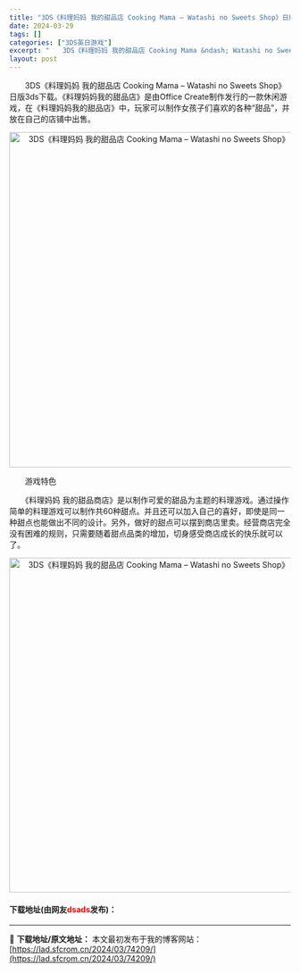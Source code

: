 ```yaml
---
title: "3DS《料理妈妈 我的甜品店 Cooking Mama – Watashi no Sweets Shop》日版3ds下载"
date: 2024-03-29
tags: []
categories: ["3DS英日游戏"]
excerpt: "　　3DS《料理妈妈 我的甜品店 Cooking Mama &ndash; Watashi no Sweets Shop》日版3ds下载。《料理妈妈我的甜品店》是由Office Create制作发行的一款休闲游戏，在《料理妈妈我的甜品店》中，玩家可以制作女孩子们喜欢的各种&ldquo;甜品&amp;rdqu&hellip;"
layout: post
---
```


 <p>　　3DS《料理妈妈 我的甜品店 Cooking Mama &ndash; Watashi no Sweets Shop》日版3ds下载。《料理妈妈我的甜品店》是由Office Create制作发行的一款休闲游戏，在《料理妈妈我的甜品店》中，玩家可以制作女孩子们喜欢的各种&ldquo;甜品&rdquo;，并放在自己的店铺中出售。</p> <p align="center"><img align="" border="0" src="https://lad.sfcrom.cn/wp-content/uploads/2024/03/20240329_66062d2078275.png" width="601" alt="3DS《料理妈妈 我的甜品店 Cooking Mama – Watashi no Sweets Shop》日版3ds下载" /></p> <p>　　游戏特色</p> <p>　　《料理妈妈 我的甜品商店》是以制作可爱的甜品为主题的料理游戏。通过操作简单的料理游戏可以制作共60种甜点。并且还可以加入自己的喜好，即使是同一种甜点也能做出不同的设计。另外，做好的甜点可以摆到商店里卖。经营商店完全没有困难的规则，只需要随着甜点品类的增加，切身感受商店成长的快乐就可以了。</p> <p align="center"><img align="" border="0" src="https://lad.sfcrom.cn/wp-content/uploads/2024/03/20240329_66062d219bfed.png" width="600" alt="3DS《料理妈妈 我的甜品店 Cooking Mama – Watashi no Sweets Shop》日版3ds下载" /></p> <p><h4>下载地址(由网友<font color="red">dsads</font>发布)：</h4></p> 

---
📖 **下载地址/原文地址：** 本文最初发布于我的博客网站：[https://lad.sfcrom.cn/2024/03/74209/](https://lad.sfcrom.cn/2024/03/74209/)
